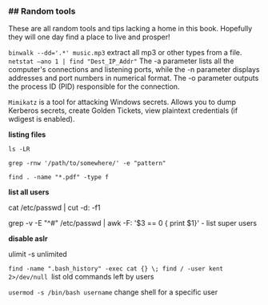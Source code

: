 ### \#\# Random tools

These are all random tools and tips lacking a home in this book. Hopefully they will one day find a place to live and prosper!

`binwalk --dd='.*' music.mp3` extract all mp3 or other types from a file.  
`netstat –ano 1 | find "Dest_IP_Addr"`  The -a parameter lists all the computer's connections and listening ports, while the -n parameter displays addresses and port numbers in numerical format. The -o parameter outputs the process ID \(PID\) responsible for the connection.

`Mimikatz` is a tool for attacking Windows secrets. Allows you to dump Kerberos secrets, create Golden Tickets, view plaintext credentials \(if wdigest is enabled\).



**listing files**

`ls -LR`

`grep -rnw '/path/to/somewhere/' -e "pattern"`

`find . -name "*.pdf" -type f`



**list all users**

cat /etc/passwd \| cut -d: -f1

grep -v -E "^\#" /etc/passwd \| awk -F: '$3 == 0 { print $1}' - list super users



**disable aslr**

ulimit -s unlimited



`find -name ".bash_history" -exec cat {} \; find / -user kent 2>/dev/null `list old commands left by users

`usermod -s /bin/bash username`  change shell for a specific user

